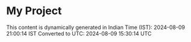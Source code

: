 # My Project

This content is dynamically generated in Indian Time (IST): 2024-08-09 21:00:14 IST
Converted to UTC: 2024-08-09 15:30:14 UTC
